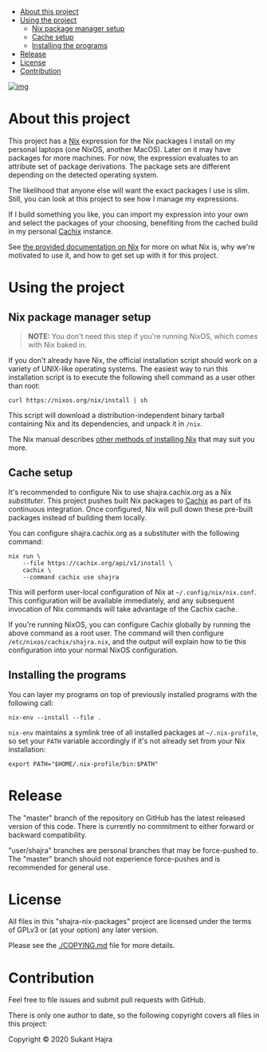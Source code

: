 - [About this project](#sec-1)
- [Using the project](#sec-2)
  - [Nix package manager setup](#sec-2-1)
  - [Cache setup](#sec-2-2)
  - [Installing the programs](#sec-2-3)
- [Release](#sec-3)
- [License](#sec-4)
- [Contribution](#sec-5)

[![img](https://github.com/shajra/shajra-nix-packages/workflows/CI/badge.svg)](https://github.com/shajra/shajra-nix-packages/actions)

# About this project<a id="sec-1"></a>

This project has a [Nix](https://nixos.org/nix) expression for the Nix packages I install on my personal laptops (one NixOS, another MacOS). Later on it may have packages for more machines. For now, the expression evaluates to an attribute set of package derivations. The package sets are different depending on the detected operating system.

The likelihood that anyone else will want the exact packages I use is slim. Still, you can look at this project to see how I manage my expressions.

If I build something you like, you can import my expression into your own and select the packages of your choosing, benefiting from the cached build in my personal [Cachix](https://cachix.org/) instance.

See [the provided documentation on Nix](doc/nix.md) for more on what Nix is, why we're motivated to use it, and how to get set up with it for this project.

# Using the project<a id="sec-2"></a>

## Nix package manager setup<a id="sec-2-1"></a>

> **<span class="underline">NOTE:</span>** You don't need this step if you're running NixOS, which comes with Nix baked in.

If you don't already have Nix, the official installation script should work on a variety of UNIX-like operating systems. The easiest way to run this installation script is to execute the following shell command as a user other than root:

```shell
curl https://nixos.org/nix/install | sh
```

This script will download a distribution-independent binary tarball containing Nix and its dependencies, and unpack it in `/nix`.

The Nix manual describes [other methods of installing Nix](https://nixos.org/nix/manual/#chap-installation) that may suit you more.

## Cache setup<a id="sec-2-2"></a>

It's recommended to configure Nix to use shajra.cachix.org as a Nix *substituter*. This project pushes built Nix packages to [Cachix](https://cachix.org/) as part of its continuous integration. Once configured, Nix will pull down these pre-built packages instead of building them locally.

You can configure shajra.cachix.org as a substituter with the following command:

```shell
nix run \
    --file https://cachix.org/api/v1/install \
    cachix \
    --command cachix use shajra
```

This will perform user-local configuration of Nix at `~/.config/nix/nix.conf`. This configuration will be available immediately, and any subsequent invocation of Nix commands will take advantage of the Cachix cache.

If you're running NixOS, you can configure Cachix globally by running the above command as a root user. The command will then configure `/etc/nixos/cachix/shajra.nix`, and the output will explain how to tie this configuration into your normal NixOS configuration.

## Installing the programs<a id="sec-2-3"></a>

You can layer my programs on top of previously installed programs with the following call:

```shell
nix-env --install --file .
```

`nix-env` maintains a symlink tree of all installed packages at `~/.nix-profile`, so set your `PATH` variable accordingly if it's not already set from your Nix installation:

```shell
export PATH="$HOME/.nix-profile/bin:$PATH"
```

# Release<a id="sec-3"></a>

The "master" branch of the repository on GitHub has the latest released version of this code. There is currently no commitment to either forward or backward compatibility.

"user/shajra" branches are personal branches that may be force-pushed to. The "master" branch should not experience force-pushes and is recommended for general use.

# License<a id="sec-4"></a>

All files in this "shajra-nix-packages" project are licensed under the terms of GPLv3 or (at your option) any later version.

Please see the [./COPYING.md](./COPYING.md) file for more details.

# Contribution<a id="sec-5"></a>

Feel free to file issues and submit pull requests with GitHub.

There is only one author to date, so the following copyright covers all files in this project:

Copyright © 2020 Sukant Hajra
